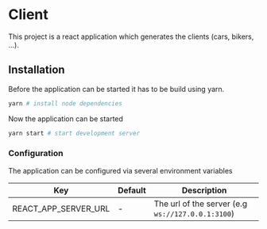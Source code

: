 # Client

This project is a react application which generates the clients (cars, bikers, ...).

## Installation

Before the application can be started it has to be build using yarn.

```bash
yarn # install node dependencies
```

Now the application can be started

```bash
yarn start # start development server
```

### Configuration

The application can be configured via several environment variables

| Key                  | Default | Description                                       |
| -------------------- | ------- | ------------------------------------------------- |
| REACT_APP_SERVER_URL | -       | The url of the server (e.g `ws://127.0.0.1:3100`) |

